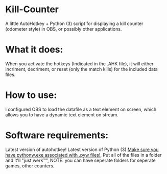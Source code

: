# Kill-Counter
A little AutoHotkey + Python (3) script for displaying a kill counter (odometer style) in OBS, or possibly other applications.

# What it does:
When you activate the hotkeys (Indicated in the .AHK file), it will either incriment, decriment, or reset (only the match kills) for the included data files.

# How to use:
I configured OBS to load the datafile as a text element on screen, which allows you to have a dynamic text element on stream.

# Software requirements:
Latest version of autohotkey! Latest version of Python (3) [Make sure you have pythonw.exe associated with .pyw files!](https://stackoverflow.com/questions/1689015/run-python-script-without-windows-console-appearing), Put all of the files in a folder and it'll "just werk™", NOTE: you can have seperate folders for seperate games, other counters.